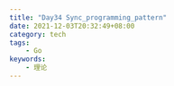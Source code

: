 ```yaml
---
title: "Day34 Sync_programming_pattern"
date: 2021-12-03T20:32:49+08:00
category: tech
tags:
    - Go
keywords:
    - 理论
---
```

